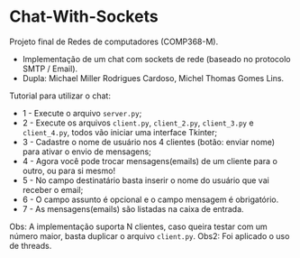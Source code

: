 # Chat-With-Sockets

Projeto final de Redes de computadores (COMP368-M).

* Implementação de um chat com sockets de rede (baseado no protocolo SMTP / Email).
* Dupla: Michael Miller Rodrigues Cardoso, Michel Thomas Gomes Lins.

Tutorial para utilizar o chat:

* 1 - Execute o arquivo `server.py`;
* 2 - Execute os arquivos `client.py`, `client_2.py`, `client_3.py` e `client_4.py`, todos vão iniciar uma interface Tkinter;
* 3 - Cadastre o nome de usuário nos 4 clientes (botão: enviar nome) para ativar o envio de mensagens;
* 4 - Agora você pode trocar mensagens(emails) de um cliente para o outro, ou para si mesmo!
* 5 - No campo destinatário basta inserir o nome do usuário que vai receber o email;
* 6 - O campo assunto é opcional e o campo mensagem é obrigatório.
* 7 - As mensagens(emails) são listadas na caixa de entrada.

Obs: A implementação suporta N clientes, caso queira testar com um número maior, basta duplicar o arquivo `client.py`.
Obs2: Foi aplicado o uso de threads.
